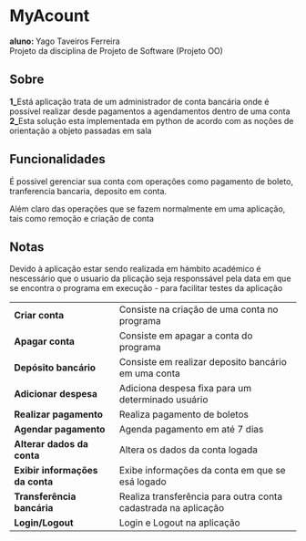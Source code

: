 # MyAcount
<b>aluno: </b>Yago Taveiros Ferreira
<br>
Projeto da disciplina de Projeto de Software (Projeto OO)
<h2>Sobre</h2>
<b>1_</b>Está aplicação trata de um administrador de conta bancária onde é possível realizar desde pagamentos a agendamentos dentro de uma conta<br>
<b>2_</b>Esta solução esta implementada em python de acordo com as noções de orientação a objeto passadas em sala
<h2>Funcionalidades</h2>

<p>É possivel gerenciar sua conta com operações como pagamento de boleto, tranferencia bancaria, deposito em conta.</p>
<p>Além claro das operações que se fazem normalmente em uma aplicação, tais como remoção e criação de conta</p>

<table>
  <tr>
    <td><b>Criar conta</b></td>
    <td>Consiste na criação de uma conta no programa</td>
  </tr>
  <tr>
    <td><b>Apagar conta</b></td>
    <td>Consiste em apagar a conta do programa</td>
  </tr>
  <tr>
    <td><b>Depósito bancário</b></td>
    <td>Consiste em realizar deposito bancário em uma conta</td>
  </tr>
  <tr>
    <td><b>Adicionar despesa</b></td>
    <td>Adiciona despesa fixa para um determinado usuário</td>
  </tr>
  <tr>
    <td><b>Realizar pagamento</b></td>
    <td>Realiza pagamento de boletos</td>
  </tr>
  <tr>
    <td><b>Agendar pagamento</b></td>
    <td>Agenda pagamento em até 7 dias</td>
  </tr>
  <tr>
    <td><b>Alterar dados da conta</b></td>
    <td>Altera os dados da conta logada</td>
  </tr>
  <tr>
    <td><b>Exibir informações da conta</b></td>
    <td>Exibe informações da conta em que se esá logado</td>
  </tr>
  <tr>
    <td><b>Transferência bancária</b></td>
    <td>Realiza transferência para outra conta cadastrada na aplicação</td>
  </tr>
  <tr>
    <td><b>Login/Logout</b></td>
    <td>Login e Logout na aplicação</td>
  </tr>
  
  <h2>Notas</h2>
  
  <p>Devido à aplicação estar sendo realizada em hámbito académico é nescessário que o usuario da plicação seja responssável pela data em que se encontra o programa em execução - para facilitar testes da aplicação</p>
